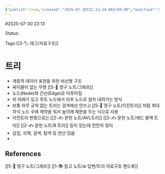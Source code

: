 ```yaml
---
{"publish":true,"created":"2025-07-30T22:13:34.063+09:00","modified":"2025-08-01T20:43:00.453+09:00","cssclasses":""}
---
```


#2025-07-30 22:13

Status: 

Tags:[[3-🏷️ 태그/자료구조]]

# 트리
- 계층적 데이터 표현을 위한 비선형 구조 
- 싸이클이 없는 무향 [[5-💎 영구 노트/그래프]]
- 노드(Node)와 간선(Edge)로 이루어짐
- 위 아래가 있고 루트 노드에서 리프 노드로 점차 내려가는 방식
- 보통 아무 규칙 없는 트리는 검색에선 안쓰고 [[5-💎 영구 노트/이진트리]] 처럼 최대 자식 노드 수에 제약을 둬서 높이에 제한을 두는 식으로 사용
- 이진트리 변종으로는 [[2-✍️ 문헌 노트/AVL트리]] [[2-✍️ 문헌 노트/레드 블랙 트리]] [[2-✍️ 문헌 노트/B 트리]] 등이 있는데 천천히 정리
- 삽입, 삭제, 검색, 탐색 등 연산 있음
- 
## References
 [[5-💎 영구 노트/그래프]]
 [[1-📚 참고 노트/ai 답변/트리 자료구조 핸드북]]